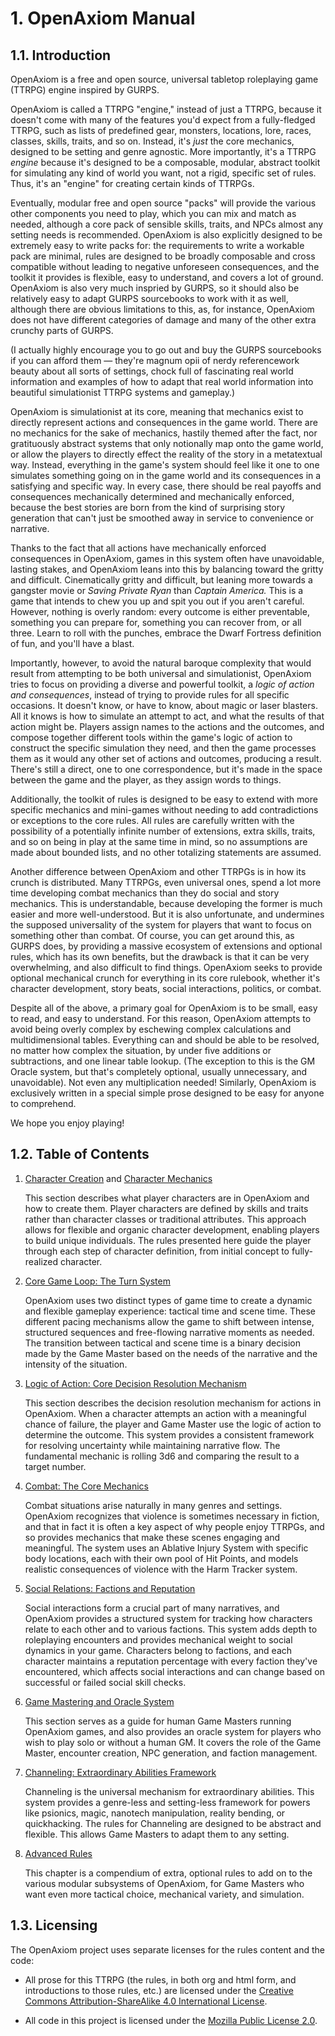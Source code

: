 # 1. OpenAxiom Manual

## 1.1. Introduction

OpenAxiom is a free and open source, universal tabletop roleplaying game
(TTRPG) engine inspired by GURPS.

OpenAxiom is called a TTRPG "engine," instead of just a TTRPG, because
it doesn't come with many of the features you'd expect from a
fully-fledged TTRPG, such as lists of predefined gear, monsters,
locations, lore, races, classes, skills, traits, and so on. Instead,
it's *just* the core mechanics, designed to be setting and genre
agnostic. More importantly, it's a TTRPG *engine* because it's designed
to be a composable, modular, abstract toolkit for simulating any kind of
world you want, not a rigid, specific set of rules. Thus, it's an
"engine" for creating certain kinds of TTRPGs.

Eventually, modular free and open source "packs" will provide the
various other components you need to play, which you can mix and match
as needed, although a core pack of sensible skills, traits, and NPCs
almost any setting needs is recommended. OpenAxiom is also explicitly
designed to be extremely easy to write packs for: the requirements to
write a workable pack are minimal, rules are designed to be broadly
composable and cross compatible without leading to negative unforeseen
consequences, and the toolkit it provides is flexible, easy to
understand, and covers a lot of ground. OpenAxiom is also very much
inspried by GURPS, so it should also be relatively easy to adapt GURPS
sourcebooks to work with it as well, although there are obvious
limitations to this, as, for instance, OpenAxiom does not have different
categories of damage and many of the other extra crunchy parts of GURPS.

(I actually highly encourage you to go out and buy the GURPS sourcebooks
if you can afford them — they're magnum opii of nerdy referencework
beauty about all sorts of settings, chock full of fascinating real world
information and examples of how to adapt that real world information
into beautiful simulationist TTRPG systems and gameplay.)

OpenAxiom is simulationist at its core, meaning that mechanics exist to
directly represent actions and consequences in the game world. There are
no mechanics for the sake of mechanics, hastily themed after the fact,
nor gratituously abstract systems that only notionally map onto the game
world, or allow the players to directly effect the reality of the story
in a metatextual way. Instead, everything in the game's system should
feel like it one to one simulates something going on in the game world
and its consequences in a satisfying and specific way. In every case,
there should be real payoffs and consequences mechanically determined
and mechanically enforced, because the best stories are born from the
kind of surprising story generation that can't just be smoothed away in
service to convenience or narrative.

Thanks to the fact that all actions have mechanically enforced
consequences in OpenAxiom, games in this system often have unavoidable,
lasting stakes, and OpenAxiom leans into this by balancing toward the
gritty and difficult. Cinematically gritty and difficult, but leaning
more towards a gangster movie or *Saving Private Ryan* than *Captain
America.* This is a game that intends to chew you up and spit you out if
you aren't careful. However, nothing is overly random: every outcome is
either preventable, something you can prepare for, something you can
recover from, or all three. Learn to roll with the punches, embrace the
Dwarf Fortress definition of fun, and you'll have a blast.

Importantly, however, to avoid the natural baroque complexity that would
result from attempting to be both universal and simulationist, OpenAxiom
tries to focus on providing a diverse and powerful toolkit, a *logic of
action and consequences*, instead of trying to provide rules for all
specific occasions. It doesn't know, or have to know, about magic or
laser blasters. All it knows is how to simulate an attempt to act, and
what the results of that action might be. Players assign names to the
actions and the outcomes, and compose together different tools within
the game's logic of action to construct the specific simulation they
need, and then the game processes them as it would any other set of
actions and outcomes, producing a result. There's still a direct, one to
one correspondence, but it's made in the space between the game and the
player, as they assign words to things.

Additionally, the toolkit of rules is designed to be easy to extend with
more specific mechanics and mini-games without needing to add
contradictions or exceptions to the core rules. All rules are carefully
written with the possibility of a potentially infinite number of
extensions, extra skills, traits, and so on being in play at the same
time in mind, so no assumptions are made about bounded lists, and no
other totalizing statements are assumed.

Another difference between OpenAxiom and other TTRPGs is in how its
crunch is distributed. Many TTRPGs, even universal ones, spend a lot
more time developing combat mechanics than they do social and story
mechanics. This is understandable, because developing the former is much
easier and more well-understood. But it is also unfortunate, and
undermines the supposed universality of the system for players that want
to focus on something other than combat. Of course, you can get around
this, as GURPS does, by providing a massive ecosystem of extensions and
optional rules, which has its own benefits, but the drawback is that it
can be very overwhelming, and also difficult to find things. OpenAxiom
seeks to provide optional mechanical crunch for everything in its core
rulebook, whether it's character development, story beats, social
interactions, politics, or combat.

Despite all of the above, a primary goal for OpenAxiom is to be small,
easy to read, and easy to understand. For this reason, OpenAxiom
attempts to avoid being overly complex by eschewing complex calculations
and multidimensional tables. Everything can and should be able to be
resolved, no matter how complex the situation, by under five additions
or subtractions, and one linear table lookup. (The exception to this is
the GM Oracle system, but that's completely optional, usually
unnecessary, and unavoidable). Not even any multiplication needed!
Similarly, OpenAxiom is exclusively written in a special simple prose
designed to be easy for anyone to comprehend.

We hope you enjoy playing!

## 1.2. Table of Contents

1.  [Character Creation](character_creation.md) and [Character
    Mechanics](character_mechanics.md)

    This section describes what player characters are in OpenAxiom and
    how to create them. Player characters are defined by skills and
    traits rather than character classes or traditional attributes. This
    approach allows for flexible and organic character development,
    enabling players to build unique individuals. The rules presented
    here guide the player through each step of character definition,
    from initial concept to fully-realized character.

2.  [Core Game Loop: The Turn System](core_game_loop.md)

    OpenAxiom uses two distinct types of game time to create a dynamic
    and flexible gameplay experience: tactical time and scene time.
    These different pacing mechanisms allow the game to shift between
    intense, structured sequences and free-flowing narrative moments as
    needed. The transition between tactical and scene time is a binary
    decision made by the Game Master based on the needs of the narrative
    and the intensity of the situation.

3.  [Logic of Action: Core Decision Resolution
    Mechanism](logic_of_action.md)

    This section describes the decision resolution mechanism for actions
    in OpenAxiom. When a character attempts an action with a meaningful
    chance of failure, the player and Game Master use the logic of
    action to determine the outcome. This system provides a consistent
    framework for resolving uncertainty while maintaining narrative
    flow. The fundamental mechanic is rolling 3d6 and comparing the
    result to a target number.

4.  [Combat: The Core Mechanics](combat.md)

    Combat situations arise naturally in many genres and settings.
    OpenAxiom recognizes that violence is sometimes necessary in
    fiction, and that in fact it is often a key aspect of why people
    enjoy TTRPGs, and so provides mechanics that make these scenes
    engaging and meaningful. The system uses an Ablative Injury System
    with specific body locations, each with their own pool of Hit
    Points, and models realistic consequences of violence with the Harm
    Tracker system.

5.  [Social Relations: Factions and Reputation](social_relations.md)

    Social interactions form a crucial part of many narratives, and
    OpenAxiom provides a structured system for tracking how characters
    relate to each other and to various factions. This system adds depth
    to roleplaying encounters and provides mechanical weight to social
    dynamics in your game. Characters belong to factions, and each
    character maintains a reputation percentage with every faction
    they've encountered, which affects social interactions and can
    change based on successful or failed social skill checks.

6.  [Game Mastering and Oracle System](game_mastering.md)

    This section serves as a guide for human Game Masters running
    OpenAxiom games, and also provides an oracle system for players who
    wish to play solo or without a human GM. It covers the role of the
    Game Master, encounter creation, NPC generation, and faction
    management.

7.  [Channeling: Extraordinary Abilities Framework](channeling.md)

    Channeling is the universal mechanism for extraordinary abilities.
    This system provides a genre-less and setting-less framework for
    powers like psionics, magic, nanotech manipulation, reality bending,
    or quickhacking. The rules for Channeling are designed to be
    abstract and flexible. This allows Game Masters to adapt them to any
    setting.

8.  [Advanced Rules](advanced.md)

    This chapter is a compendium of extra, optional rules to add on to
    the various modular subsystems of OpenAxiom, for Game Masters who
    want even more tactical choice, mechanical variety, and simulation.

## 1.3. Licensing

The OpenAxiom project uses separate licenses for the rules content and
the code:

- All prose for this TTRPG (the rules, in both org and html form, and
  introductions to those rules, etc.) are licensed under the [Creative
  Commons Attribution-ShareAlike 4.0 International
  License](https://creativecommons.org/licenses/by-sa/4.0/legalcode.txt).

- All code in this project is licensed under the [Mozilla Public License
  2.0](https://www.mozilla.org/media/MPL/2.0/index.f75d2927d3c1.txt).
